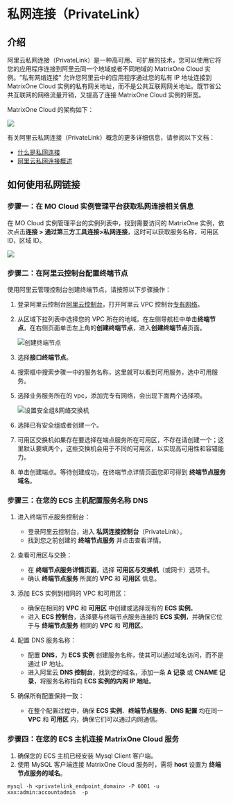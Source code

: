 # 私网连接（PrivateLink）

## 介绍

阿里云私网连接（PrivateLink）是一种高可用、可扩展的技术，您可以使用它将您的应用程序连接到阿里云同一个地域或者不同地域的 MatrixOne Cloud 实例。"私有网络连接" 允许您阿里云中的应用程序通过您的私有 IP 地址连接到 MatrixOne Cloud 实例的私有网关地址，而不是公共互联网网关地址。既节省公共互联网的网络流量开销，又提高了连接 MatrixOne Cloud 实例的带宽。

MatrixOne Cloud 的架构如下：

![](https://community-shared-data-1308875761.cos.ap-beijing.myqcloud.com/artwork/mocdocs/connect/priveteLink-connectInstance-arch.jpg)

有关阿里云私网连接（PrivateLink）概念的更多详细信息，请参阅以下文档：

- [什么是私网连接](https://help.aliyun.com/document_detail/161974.html)
- [阿里云私网连接概述](https://help.aliyun.com/document_detail/2539840.html)

## 如何使用私网链接

### 步骤一：在 MO Cloud 实例管理平台获取私网连接相关信息

在 MO Cloud 实例管理平台的实例列表中，找到需要访问的 MatrixOne 实例，依次点击**连接 > 通过第三方工具连接>私网连接**，这时可以获取服务名称，可用区 ID，区域 ID。

![](https://community-shared-data-1308875761.cos.ap-beijing.myqcloud.com/artwork/mocdocs/connect/priveteLink-connectInstance.png)

### 步骤二：在阿里云控制台配置终端节点

使用阿里云管理控制台创建终端节点，请按照以下步骤操作：

1. 登录阿里云控制台[阿里云控制台](https://home.console.aliyun.com/home)，打开阿里云 VPC 控制台[专有网络](https://vpc.console.aliyun.com/)。

2. 从区域下拉列表中选择您的 VPC 所在的地域。在左侧导航栏中单击**终端节点**，在右侧页面单击左上角的**创建终端节点**，进入**创建终端节点**页面。

    ![创建终端节点](https://community-shared-data-1308875761.cos.ap-beijing.myqcloud.com/artwork/mocdocs/connect/priveteLink-createNode.png)

3. 选择**接口终端节点**。

4. 搜索框中搜索步骤一中的服务名称，这里就可以看到可用服务，选中可用服务。

5. 选择业务服务所在的 vpc，添加完专有网络，会出现下面两个选择项。

    ![设置安全组&amp;网络交换机](https://community-shared-data-1308875761.cos.ap-beijing.myqcloud.com/artwork/mocdocs/connect/priveteLink-setSafeGroup.png)

6. 选择已有安全组或者创建一个。

7. 可用区交换机如果存在要选择在端点服务所在可用区，不存在请创建一个；这里默认要填两个，这些交换机会用于不同的可用区，以实现高可用性和容错能力。

8. 单击创建端点。等待创建成功，在终端节点详情页面您即可得到 **终端节点服务域名**。

### 步骤三：在您的 ECS 主机配置服务名称 DNS

1. 进入终端节点服务控制台：
   - 登录阿里云控制台，进入 **私网连接控制台**（PrivateLink）。
   - 找到您之前创建的 **终端节点服务** 并点击查看详情。

2. 查看可用区与交换：
   - 在 **终端节点服务详情页面**，选择 **可用区与交换机**（或网卡）选项卡。
   - 确认 **终端节点服务** 所属的 **VPC** 和 **可用区** 信息。

3. 添加 ECS 实例到相同的 VPC 和可用区：
   - 确保在相同的 **VPC** 和 **可用区** 中创建或选择现有的 **ECS 实例**。
   - 进入 **ECS 控制台**，选择要与终端节点服务连接的 **ECS 实例**，并确保它位于与 **终端节点服务** 相同的 **VPC** 和 **可用区**。

4. 配置 DNS 服务名称：
   - 配置 **DNS**，为 **ECS 实例** 创建服务名称，使其可以通过域名访问，而不是通过 IP 地址。
   - 进入阿里云 **DNS 控制台**，找到您的域名，添加一条 **A 记录** 或 **CNAME 记录**，将服务名称指向 **ECS 实例的内网 IP 地址**。

5. 确保所有配置保持一致：
   - 在整个配置过程中，确保 **ECS 实例**、**终端节点服务**、**DNS 配置** 均在同一 **VPC** 和 **可用区** 内，确保它们可以通过内网通信。

### 步骤四：在您的 ECS 主机连接 MatrixOne Cloud 服务

1. 确保您的 ECS 主机已经安装 Mysql Client 客户端。
2. 使用 MySQL 客户端连接 MatrixOne Cloud 服务时，需将 **host** 设置为 **终端节点服务的域名**。

```mysql
mysql -h <privatelink_endpoint_domain> -P 6001 -u xxx:admin:accountadmin  -p
```
